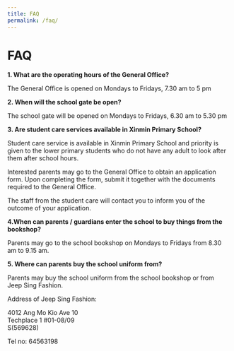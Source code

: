 ```yaml
---
title: FAQ
permalink: /faq/
---
```

# **FAQ**

**1\. What are the operating hours of the General Office?**

The General Office is opened on Mondays to Fridays, 7.30 am to 5 pm

**2\. When will the school gate be open?**

The school gate will be opened on Mondays to Fridays, 6.30 am to 5.30 pm

**3\. Are student care services available in Xinmin Primary School?**

Student care service is available in Xinmin Primary School and priority is given to the lower primary students who do not have any adult to look after them after school hours.

Interested parents may go to the General Office to obtain an application form. Upon completing the form, submit it together with the documents required to the General Office.

The staff from the student care will contact you to inform you of the outcome of your application.

**4.When can parents / guardians enter the school to buy things from the bookshop?**

Parents may go to the school bookshop on Mondays to Fridays from 8.30 am to 9.15 am.

**5\. Where can parents buy the school uniform from?**

Parents may buy the school uniform from the school bookshop or from Jeep Sing Fashion.

Address of Jeep Sing Fashion:

4012 Ang Mo Kio Ave 10   
Techplace 1 #01-08/09   
S(569628)    

Tel no: 64563198
